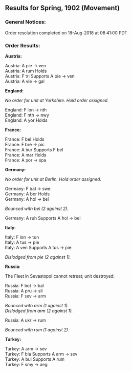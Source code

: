 Results for Spring, 1902 (Movement)
-----------------------------------

### General Notices:

Order resolution completed on 18-Aug-2018 at 08:41:00 PDT  

### Order Results:

**Austria:**

Austria: A pie -> ven  
Austria: A rum Holds  
Austria: F tri Supports A pie -> ven  
Austria: A vie -> gal  

**England:**

_No order for unit at Yorkshire. Hold order assigned._  
  
England: F lon -> nth  
England: F nth -> nwy  
England: A yor Holds  

**France:**

France: F bel Holds  
France: F bre -> pic  
France: A bur Supports F bel  
France: A mar Holds  
France: A por -> spa  

**Germany:**

_No order for unit at Berlin. Hold order assigned._  
  
Germany: F bal -> swe  
Germany: A ber Holds  
Germany: A hol -> bel

_Bounced with bel (2 against 2)._

Germany: A ruh Supports A hol -> bel  

**Italy:**

Italy: F ion -> tun  
Italy: A tus -> pie  
Italy: A ven Supports A tus -> pie

_Dislodged from pie (2 against 1)._

**Russia:**

The Fleet in Sevastopol cannot retreat; unit destroyed.  

Russia: F bot -> bal  
Russia: A pru -> sil  
Russia: F sev -> arm

_Bounced with arm (1 against 1)._  
_Dislodged from arm (2 against 1)._

Russia: A ukr -> rum

_Bounced with rum (1 against 2)._

**Turkey:**

Turkey: A arm -> sev  
Turkey: F bla Supports A arm -> sev  
Turkey: A bul Supports A rum  
Turkey: F smy -> aeg
